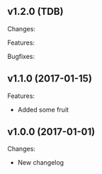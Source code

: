## v1.2.0 (TDB)

Changes:

Features:

Bugfixes:

## v1.1.0 (2017-01-15)

Features:
 - Added some fruit

## v1.0.0 (2017-01-01)

Changes:
 - New changelog